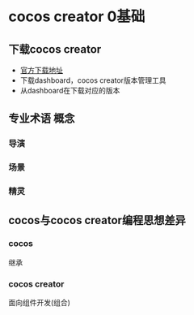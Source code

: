 # cocos creator 0基础

## 下载cocos creator

- [官方下载地址](https://www.cocos.com/creator-download)
- 下载dashboard，cocos creator版本管理工具
- 从dashboard在下载对应的版本

## 专业术语 概念

### 导演

### 场景

### 精灵

## cocos与cocos creator编程思想差异

### cocos

继承

### cocos creator

面向组件开发(组合)
